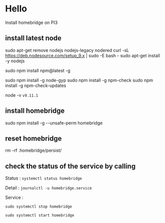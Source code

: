 # Hello
Install homebridge on PI3

## install latest node

sudo apt-get remove nodejs nodejs-legacy nodered
curl -sL https://deb.nodesource.com/setup_9.x | sudo -E bash -
sudo apt-get install -y nodejs

sudo npm install npm@latest -g


sudo npm install -g node-gyp
sudo npm install -g npm-check
sudo npm install -g npm-check-updates

node -v
`v9.11.1`

## install homebridge

sudo npm install -g --unsafe-perm homebridge

## reset homebridge

rm -rf .homebridge/persist/


##  check the status of the service by calling
Status : `systemctl status homebridge`

Detail : `journalctl -u homebridge.service`

Service : 

`sudo systemctl stop homebridge`

`sudo systemctl start homebridge`
